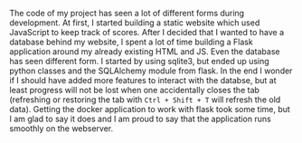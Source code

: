 The code of my project has seen a lot of different forms during development.
At first, I started building a static website which used JavaScript to keep track of scores.
After I decided that I wanted to have a database behind my website, I spent a lot of time building a Flask application around my already existing HTML and JS. Even the database has seen different form. I started by using sqlite3, but ended up using python classes and the SQLAlchemy module from flask.
In the end I wonder if I should have added more features to interact with the databse, but at least progress will not be lost when one accidentally closes the tab (refreshing or restoring the tab with `Ctrl + Shift + T` will refresh the old data).
Getting the docker application to work with flask took some time, but I am glad to say it does and I am proud to say that the application runs smoothly on the webserver.
